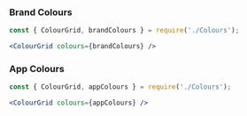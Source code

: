 ### Brand Colours
```jsx
const { ColourGrid, brandColours } = require('./Colours');

<ColourGrid colours={brandColours} />
```

### App Colours
```jsx
const { ColourGrid, appColours } = require('./Colours');

<ColourGrid colours={appColours} />
```